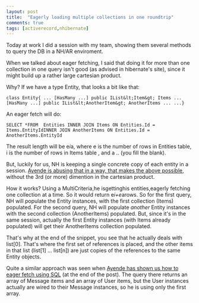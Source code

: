 ```yaml
---
layout: post
title:  "Eagerly loading multiple collections in one roundtrip"
comments: true
tags: [activerecord,nhibernate]
---
```



Today at work I did a session with my team, showing them several methods to query the DB in a NH/AR enviroment.

When we talked about eager fetching, I said that doing it for more than one collection in one query isn't good (as advised in hibernate's site), since it might build up a rather large cartesian product.

Why? If we have a type Entity, that looks a bit like that:

```
class Entity{ ... [HasMany ...] public IList&lt;Item&gt; Items ... [HasMany ...] public IList&lt;AnotherItem&gt; AnotherItems ... ...}
```

An eager fetch will do:

```
SELECT *FROM  Entities INNER JOIN Items ON Entities.Id = Items.EntityIdINNER JOIN AnotherItems ON Entities.Id = AnotherItems.EntityId
```

The result length will be e*i*a, where e is the number of rows in Entities table, i is the number of rows in Items table , and a .. (you fill the blank).

But, luckily for us, NH is keeping a single concrete copy of each entity in a session. [Ayende is abusing that in a way, that makes the above possible](http://ayende.com/Blog/archive/2007/06/20/Efficently-loading-deep-object-graphs.aspx), without the 3rd (or more) dimention in the cartesian product.

How it works? Using a MultiCriteria,he isgettinghis entities,eagerly fetching one collection at a time. So it would return e*i+e*arows. So for the first query, NH will populate the Entity instances, with the first collection (Items) populated. For the second query, NH will populate *another* Entity instances with the second collection (AnotherItems) populated. But, since it's in the same session, actually the first Entity instances (with Items already populated) will get their AnotherItems collection populated.

That's why at the end of the snippet, you see that he actually deals with list[0]. That's where the first set of references is placed, and the other items in that list (list[1] ... list[n]) are just copies of the references to the same Entity objects.

Quite a similar approach was seen when [Ayende has shown us how to eager fetch using SQL](http://www.ayende.com/Blog/archive/2006/11/22/7081.aspx) (at the end of the post). The query there returns an array of Message items and an array of User items, but the User instances actually are wired to their Message instances, so he is using only the first array.

